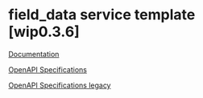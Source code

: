 # field_data service template \[wip0.3.6\]

[Documentation](https://htmlpreview.github.io/?https://github.com/atlasH2020-templates/field_data/blob/wip0.3.6/doc.html)

[OpenAPI Specifications](https://petstore.swagger.io?url=https://raw.githubusercontent.com/atlasH2020-templates/field_data/wip0.3.6/oas.json)

[OpenAPI Specifications legacy](https://sensorsystems.iais.fraunhofer.de/doc/?url=https://raw.githubusercontent.com/atlasH2020-templates/field_data/wip0.3.6/oas.json)  
